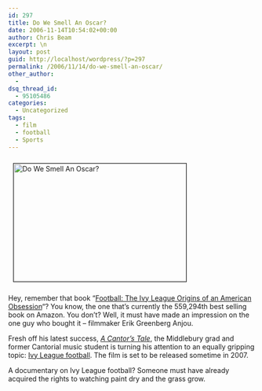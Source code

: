 ```yaml
---
id: 297
title: Do We Smell An Oscar?
date: 2006-11-14T10:54:02+00:00
author: Chris Beam
excerpt: \n
layout: post
guid: http://localhost/wordpress/?p=297
permalink: /2006/11/14/do-we-smell-an-oscar/
other_author:
  - 
dsq_thread_id:
  - 95105486
categories:
  - Uncategorized
tags:
  - film
  - football
  - Sports
---
```

<img height="240" hspace="10" src="http://www.ivygateblog.com/wp-content/uploads/2006/11/football%20doc.jpg" width="352" align="top" vspace="10" border="1" alt="Do We Smell An Oscar?" />

Hey, remember that book &#8220;[Football: The Ivy League Origins of an American Obsession](http://www.upenn.edu/pennpress/book/13531.html)&#8220;? You know, the one that&#8217;s currently the 559,294th best selling book on Amazon. You don&#8217;t? Well, it must have made an impression on the one guy who bought it &#8211; filmmaker Erik Greenberg Anjou.

Fresh off his latest success, [_A Cantor&#8217;s Tale_](http://www.acantorstale.com/), the Middlebury grad and former Cantorial music student is turning his attention to an equally gripping topic: [Ivy League football](http://biggreenalertblog.blogspot.com/2006/11/of-brown-and-green-and-silver-screen.html).&nbsp;The film is set to be released sometime in 2007.

A documentary on Ivy League football?&nbsp;Someone must have already acquired the rights to watching paint dry and the grass grow.